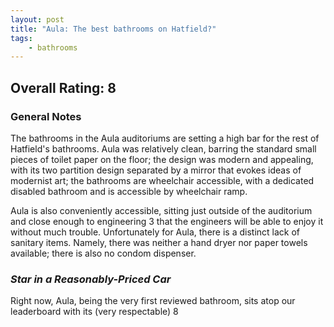 ```yaml
---
layout: post
title: "Aula: The best bathrooms on Hatfield?"
tags:
    - bathrooms
---
```


## Overall Rating: 8

### General Notes
The bathrooms in the Aula auditoriums are setting a high bar for the rest of Hatfield's bathrooms. Aula was relatively clean, barring the standard small pieces of toilet paper on the floor; the design was modern and appealing, with its two partition design separated by a mirror that evokes ideas of modernist art; the bathrooms are wheelchair accessible, with a dedicated disabled bathroom and is accessible by wheelchair ramp.

Aula is also conveniently accessible, sitting just outside of the auditorium and close enough to engineering 3 that the engineers will be able to enjoy it without much trouble. Unfortunately for Aula, there is a distinct lack of sanitary items. Namely, there was neither a hand dryer nor paper towels available; there is also no condom dispenser. 

### _Star in a Reasonably-Priced Car_
Right now, Aula, being the very first reviewed bathroom, sits atop our leaderboard with its (very respectable) 8
